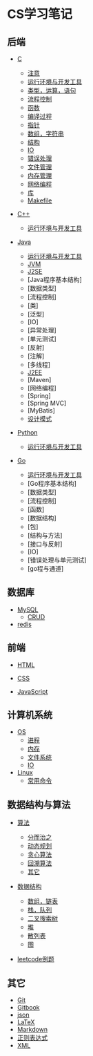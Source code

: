 # CS学习笔记



## 后端

* [C]()
	* [注意](C/notice.md)
	* [运行环境与开发工具](C/runtime-environment-devtool.md)
	* [类型，运算，语句](C/type-operator-expression.md)
	* [流程控制](C/control-flow.md)
	* [函数](C/function.md)
	* [编译过程](C/compilation.md)
	* [指针](C/pointer.md)
	* [数组，字符串](C/array-string.md)
	* [结构](C/structure.md)
	* [IO](C/io.md)
	* [错误处理](C/error-handling.md)
	* [文件管理](C/file-management.md)
	* [内存管理](C/memory-management.md)
	* [网络编程](C/network-programming.md)
	* [库](C/lib.md)
	* [Makefile](C/makefile.md)


* [C++]()
	* [运行环境与开发工具](C++/runtime-environment-devtool.md)


* [Java]()
	* [运行环境与开发工具](Java/runtime-environment-devtool.md)
	* [JVM](Java/jvm.md)
    * [J2SE]()
    * [Java程序基本结构]
    * [数据类型]
    * [流程控制]
    * [类]
    * [泛型]
    * [IO]
    * [异常处理]
    * [单元测试]
    * [反射]
    * [注解]
    * [多线程]
	* [J2EE]()
    * [Maven]
    * [网络编程]
    * [Spring]
    * [Spring MVC]
    * [MyBatis]
    * [设计模式](Java/J2EE/design-pattern.md)


* [Python]()
	* [运行环境与开发工具](Python/runtime-environment-devtool.md)


* [Go](Go/go.md)
    * [运行环境与开发工具](Go/runtime-environment-devtool.md)
    * [Go程序基本结构]
    * [数据类型]
    * [流程控制]
    * [函数]
    * [数据结构]
    * [包]
    * [结构与方法]
    * [接口与反射]
    * [IO]
    * [错误处理与单元测试]
    * [go程与通道]


## 数据库

* [MySQL](database/MySQL/mysql.md)
	* [CRUD](database/MySQL/crud.md)
* [redis](database/redis/redis.md)

## 前端

* [HTML](web/HTML/html.md)

* [CSS](web/CSS/css.md)

* [JavaScript](web/JavaScript/javascript.md)


## 计算机系统

* [OS](system/OS/os.md)
    * [进程](system/OS/process.md)
    * [内存](system/OS/memory.md)
    * [文件系统](system/OS/file-system.md)
    * [IO](system/OS/io.md)
* [Linux](system/Linux/linux.md)
	* [常用命令](system/Linux/common-command.md)


## 数据结构与算法

* [算法]((DSA/algorithm/algorithm.md))
    * [分而治之](DSA/algorithm/divide-and-conquer.md)
    * [动态规划](DSA/algorithm/dp.md)
    * [贪心算法](DSA/algorithm/greedy-algorithm.md)
    * [回溯算法](DSA/algorithm/backtracking.md)
    * [其它](DSA/algorithm/other.md)

* [数据结构]((DSA/data-structure/data-structure.md))
    * [数组，链表](DSA/data-structure/array-linked-list.md)
    * [栈，队列](DSA/data-structure/stack-queue.md)
    * [二叉搜索树](DSA/data-structure/binary-search-tree.md)
    * [堆](DSA/data-structure/heap.md)
    * [散列表](DSA/data-structure/hash-table.md)
    * [图](DSA/data-structure/graph.md)

* [leetcode例题](DSA/leetcode-example.md)


## 其它

* [Git](other/git.md)
* [Gitbook](other/gitbook.md)
* [json](other/json.md)
* [LaTeX](other/latex.md)
* [Markdown](other/markdown.md)
* [正则表达式](other/regular-expression.md)
* [XML](other/xml.md)